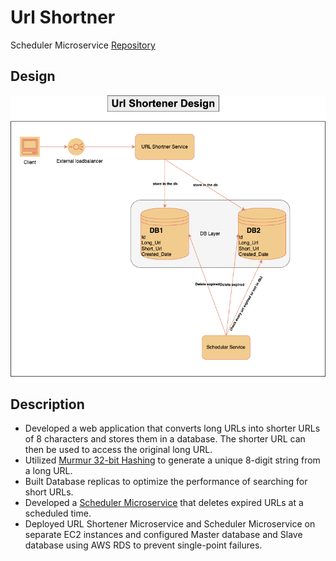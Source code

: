 Url Shortner
=== 

Scheduler Microservice [Repository](https://github.com/sufiyan0211/Schedular-Microservice)

## Design 
<img src="URL Shortner Design.png" alt="">


## Description
- Developed a web application that converts long URLs into shorter URLs of 8 characters and stores them in a database. The shorter URL can then be used to access the original long URL.
- Utilized [Murmur 32-bit Hashing](https://commons.apache.org/proper/commons-codec/apidocs/org/apache/commons/codec/digest/MurmurHash3.html) to generate a unique 8-digit string from a long URL.
- Built Database replicas to optimize the performance of searching for short URLs.
- Developed a [Scheduler Microservice](https://github.com/sufiyan0211/Schedular-Microservice) that deletes expired URLs at a scheduled time.
- Deployed URL Shortener Microservice and Scheduler Microservice on separate EC2 instances and configured Master database and Slave database using AWS RDS to prevent single-point failures.



